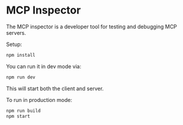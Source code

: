 # MCP Inspector

The MCP inspector is a developer tool for testing and debugging MCP servers.

Setup:

```bash
npm install
```

You can run it in dev mode via:

```bash
npm run dev
```

This will start both the client and server.

To run in production mode:

```bash
npm run build
npm start
```
